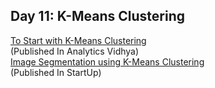 ## Day 11: K-Means Clustering
[To Start with K-Means Clustering](https://shubhangagrawal1999.medium.com/to-start-with-k-means-clustering-1c6ee3cb840f)  
(Published In Analytics Vidhya)  
[Image Segmentation using K-Means Clustering](https://shubhangagrawal1999.medium.com/image-segmentation-using-k-means-clustering-46a60488ae71)  
(Published In StartUp)
